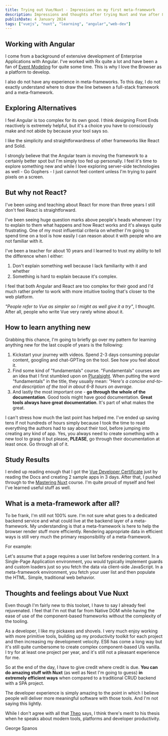```yaml
---
title: Trying out Vue/Nuxt - Impressions on my first meta-framework
description: Impressions and thoughts after trying Nuxt and Vue after 8 years of Angular development.
publishDate: 4 January 2024
tags: ["vuejs", "nuxt", "learning", "angular","web-dev"]
---
```


## Working with Angular

I come from a background of extensive development of Enterprise Applications with Angular. I've worked with Rx quite
a lot and have been a fan of [Event Modeling](https://eventmodeling.org/) for quite some time. This is why I love the Browser as a platform to develop.

I also do not have any experience in meta-frameworks. To this day, I do not exactly understand where to draw the line between a full-stack framework and a meta-framework.

## Exploring Alternatives

I feel Angular is too complex for its own good. I think designing Front Ends reactively is extremely helpful, but it's a choice you have to consciously make and not abide by because your tool says so.

I like the simplicity and straightforwardness of other frameworks like React and Solid.

I strongly believe that the Angular team _is_ moving the framework to a certainly better spot but I'm simply too fed up personally. I feel it's time to explore something new and while I love exploring server-side technologies as well - Go Gophers - I just cannot feel content unless I'm trying to paint pixels on a screen.

## But why not React?

I've been using and teaching about React for more than three years I still don't feel React is straightforward.

I've been seeing huge question marks above people's heads whenever I try to explain to them what happens and how React works and it's always quite frustrating. One of my most influential criteria on whether I'm going to spend time on a tool is how easily I can reason about it with people who are not familiar with it.

I've been a teacher for about 10 years and I learned to trust my ability to tell the difference when I either:

1. Don't explain something well because I lack familiarity with it and whether
2. Something is hard to explain because it's complex.

I feel that both Angular and React are too complex for their good and I'd much rather prefer to work with more intuitive tooling that's closer to the web platform.

_"People refer to Vue as simpler so I might as well give it a try"_, I thought. After all, people who write Vue very rarely whine about it.

## How to learn anything new

Grabbing this chance, I'm going to briefly go over my pattern for learning anything new for the last couple of years is the following:

1. Kickstart your journey with videos. Spend 2-3 days consuming popular content, googling and chat-GPTing on the tool. See how you feel about it.
2. Find some kind of "fundamentals" course. "Fundamentals" courses are an idea that I first stumbled upon on [Pluralsight](https://pluralsight.com). When putting the word "fundamentals" in the title, they usually mean:
   _"Here's a concise end-to-end description of the tool in about 6-8 hours on average._
3. And lastly the most important one - **go through the whole of the documentation**. Good tools might have good documentation. **Great tools always have great documentation**. It's part of what makes the great.

I can't stress how much the last point has helped me. I've ended up saving tens if not hundreds of hours simply because I took the time to read everything the authors had to say about their tool, before jumping into creating any kind of app. Yes, you always need to create something with a new tool to grasp it but please, **PLEASE**, go through their documentation at least once. Go through all of it.

## Study Results

I ended up reading enough that I got the [Vue Developer Certificate](https://certificates.dev/vuejs/certificates/9af879d0-da7f-4b72-a9da-6965d497b1c3) just by reading the Docs and creating 2 sample apps in 3 days. After that, I pushed through to the [Mastering Nuxt](https://masteringnuxt.com/) course. I'm quite proud of myself and feel I've learned useful stuff as well.

## What is a meta-framework after all?

To be frank, I'm still not 100% sure. I'm not sure what goes to a dedicated backend service and what could live at the backend layer of a meta-framework. My understanding is that a meta-framework is here to help the browser render stuff more efficiently. Rendering appropriate data in efficient ways is still very much the primary responsibility of a meta-framework.

For example:

Let's assume that a page requires a user list before rendering content. In a Single-Page Application environment, you would typically implement guards and custom loaders just so you fetch the data via client-side JavaScript.
In a meta-framework environment, you fetch your user list and then populate the HTML. Simple, traditional web behavior.

## Thoughts and feelings about Vue Nuxt

Even though I'm fairly new to this toolset, I have to say I already feel rejuvenated. I feel that I'm not that far from Native DOM while having the ease of use of the component-based frameworks without the complexity of the tooling.

As a developer, I like my pickaxes and shovels. I very much enjoy working with more primitive tools, building up my productivity toolkit for each project and then increasing my development velocity. ES6 has come a long way but it's still quite cumbersome to create complex component-based UIs vanilla. I try for at least one project per year, and it's still not a pleasant experience for me.

So at the end of the day, I have to give credit where credit is due. **You can do amazing stuff with Nuxt** (as well as Next I'm going to guess) **in extremely efficient ways** when compared to a traditional CRUD backend with a SPA project.

The developer experience is simply amazing to the point in which I believe people will deliver more meaningful software with those tools. And I'm not saying this lightly.

While I don't agree with all that [Theo](https://twitter.com/t3dotgg?lang=en) says, I think there's merit to his thesis when he speaks about modern tools, platforms and developer productivity.

George Spanos
